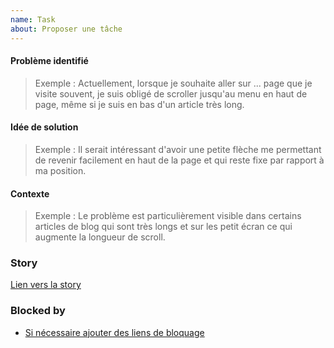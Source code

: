 ```yaml
---
name: Task
about: Proposer une tâche
---
```


#### Problème identifié

> Exemple : Actuellement, lorsque je souhaite aller sur ... page que je visite souvent, je suis obligé de scroller jusqu'au menu en haut de page, même si je suis en bas d'un article très long.

#### Idée de solution

> Exemple : Il serait intéressant d'avoir une petite flèche me permettant de revenir facilement en haut de la page et qui reste fixe par rapport à ma position.

#### Contexte

> Exemple : Le problème est particulièrement visible dans certains articles de blog qui sont très longs et sur les petit écran ce qui augmente la longueur de scroll.


### Story

[Lien vers la story](#mon-lien)

### Blocked by

- [Si nécessaire ajouter des liens de bloquage](#mon-lien)